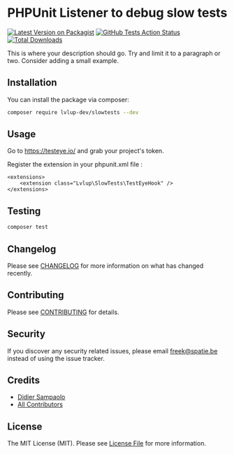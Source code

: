 # PHPUnit Listener to debug slow tests

[![Latest Version on Packagist](https://img.shields.io/packagist/v/spatie/slowtests.svg?style=flat-square)](https://packagist.org/packages/spatie/slowtests)
[![GitHub Tests Action Status](https://img.shields.io/github/workflow/status/spatie/slowtests/run-tests?label=tests)](https://github.com/spatie/slowtests/actions?query=workflow%3Arun-tests+branch%3Amaster)
[![Total Downloads](https://img.shields.io/packagist/dt/spatie/slowtests.svg?style=flat-square)](https://packagist.org/packages/spatie/slowtests)


This is where your description should go. Try and limit it to a paragraph or two. Consider adding a small example.

## Installation

You can install the package via composer:

```bash
composer require lvlup-dev/slowtests --dev
```

## Usage

Go to https://testeye.io/ and grab your project's token.

Register the extension in your phpunit.xml file :
```
<extensions>
    <extension class="Lvlup\SlowTests\TestEyeHook" />
</extensions>
```

## Testing

``` bash
composer test
```

## Changelog

Please see [CHANGELOG](CHANGELOG.md) for more information on what has changed recently.

## Contributing

Please see [CONTRIBUTING](CONTRIBUTING.md) for details.

## Security

If you discover any security related issues, please email freek@spatie.be instead of using the issue tracker.

## Credits

- [Didier Sampaolo](https://github.com/dsampaolo)
- [All Contributors](../../contributors)

## License

The MIT License (MIT). Please see [License File](LICENSE.md) for more information.
